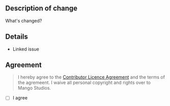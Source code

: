 ## Description of change

What's changed?

## Details

- Linked issue

## Agreement

> I hereby agree to the [Contributor Licence Agreement](https://github.com/CraftYourTown/Tasky/CONTRIBUTING.md) and the terms of the agremeent.
> I waive all personal copyright and rights over to Mango Studios.

 - [ ] I agree
